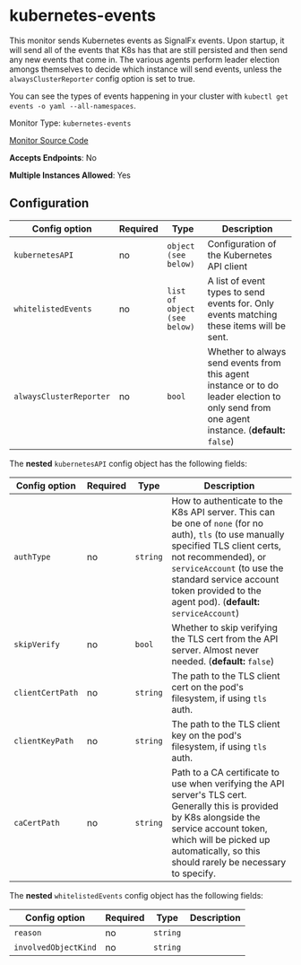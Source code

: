<!--- GENERATED BY gomplate from scripts/docs/monitor-page.md.tmpl --->

# kubernetes-events

 This monitor sends Kubernetes events as SignalFx
events.  Upon startup, it will send all of the events that K8s has that are
still persisted and then send any new events that come in.  The various
agents perform leader election amongs themselves to decide which instance
will send events, unless the `alwaysClusterReporter` config option is set to
true.

You can see the types of events happening in your cluster with `kubectl get
events -o yaml --all-namespaces`.


Monitor Type: `kubernetes-events`

[Monitor Source Code](https://github.com/signalfx/signalfx-agent/tree/master/internal/monitors/kubernetes/events)

**Accepts Endpoints**: No

**Multiple Instances Allowed**: Yes

## Configuration

| Config option | Required | Type | Description |
| --- | --- | --- | --- |
| `kubernetesAPI` | no | `object (see below)` | Configuration of the Kubernetes API client |
| `whitelistedEvents` | no | `list of object (see below)` | A list of event types to send events for.  Only events matching these items will be sent. |
| `alwaysClusterReporter` | no | `bool` | Whether to always send events from this agent instance or to do leader election to only send from one agent instance. (**default:** `false`) |


The **nested** `kubernetesAPI` config object has the following fields:

| Config option | Required | Type | Description |
| --- | --- | --- | --- |
| `authType` | no | `string` | How to authenticate to the K8s API server.  This can be one of `none` (for no auth), `tls` (to use manually specified TLS client certs, not recommended), or `serviceAccount` (to use the standard service account token provided to the agent pod). (**default:** `serviceAccount`) |
| `skipVerify` | no | `bool` | Whether to skip verifying the TLS cert from the API server.  Almost never needed. (**default:** `false`) |
| `clientCertPath` | no | `string` | The path to the TLS client cert on the pod's filesystem, if using `tls` auth. |
| `clientKeyPath` | no | `string` | The path to the TLS client key on the pod's filesystem, if using `tls` auth. |
| `caCertPath` | no | `string` | Path to a CA certificate to use when verifying the API server's TLS cert.  Generally this is provided by K8s alongside the service account token, which will be picked up automatically, so this should rarely be necessary to specify. |


The **nested** `whitelistedEvents` config object has the following fields:

| Config option | Required | Type | Description |
| --- | --- | --- | --- |
| `reason` | no | `string` |  |
| `involvedObjectKind` | no | `string` |  |






